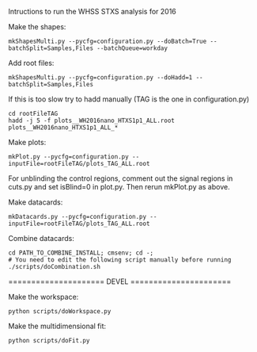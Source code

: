 Intructions to run the WHSS STXS analysis for 2016

Make the shapes:

    mkShapesMulti.py --pycfg=configuration.py --doBatch=True --batchSplit=Samples,Files --batchQueue=workday

Add root files:

    mkShapesMulti.py --pycfg=configuration.py --doHadd=1 --batchSplit=Samples,Files

If this is too slow try to hadd manually (TAG is the one in configuration.py)

    cd rootFileTAG
    hadd -j 5 -f plots__WH2016nano_HTXS1p1_ALL.root plots__WH2016nano_HTXS1p1_ALL_*

Make plots:

    mkPlot.py --pycfg=configuration.py --inputFile=rootFileTAG/plots_TAG_ALL.root

For unblinding the control regions, comment out the signal regions in cuts.py and set isBlind=0 in plot.py. Then rerun mkPlot.py as above.

Make datacards:

    mkDatacards.py --pycfg=configuration.py --inputFile=rootFileTAG/plots_TAG_ALL.root

Combine datacards:

    cd PATH_TO_COMBINE_INSTALL; cmsenv; cd -;
    # You need to edit the following script manually before running
    ./scripts/doCombination.sh

===================== DEVEL ======================

Make the workspace:
   
    python scripts/doWorkspace.py

Make the multidimensional fit:

    python scripts/doFit.py

